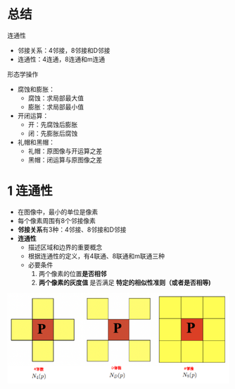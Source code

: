 # 总结
连通性 
- 邻接关系：4邻接，8邻接和D邻接
- 连通性：4连通，8连通和m连通

形态学操作
- 腐蚀和膨胀：
	- 腐蚀：求局部最大值
	- 膨胀：求局部最小值
- 开闭运算：
	- 开：先腐蚀后膨胀
	- 闭：先膨胀后腐蚀
- 礼帽和黑帽：
	- 礼帽：原图像与开运算之差
	- 黑帽：闭运算与原图像之差

# 1 连通性
- 在图像中，最小的单位是像素
- 每个像素周围有8个邻接像素
- **邻接关系**有3种：4邻接、8邻接和D邻接
- **连通性**
	- 描述区域和边界的重要概念
	- 根据连通性的定义，有4联通、8联通和m联通三种
	- 必要条件
		1. 两个像素的位置**是否相邻**
		2. **两个像素的灰度值** 是否满足 **特定的相似性准则（或者是否相等)**

![](../photo/Pasted%20image%2020240119180324.png)

